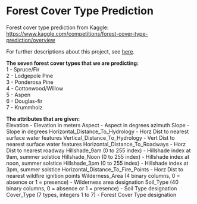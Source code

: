 # Forest Cover Type Prediction
Forest cover type prediction from Kaggle: https://www.kaggle.com/competitions/forest-cover-type-prediction/overview

For further descriptions about this project, see [here](https://yatingyang.me/projects/forest-cover-type-prediction).

**The seven forest cover types that we are predicting:**\
1 - Spruce/Fir  
2 - Lodgepole Pine  
3 - Ponderosa Pine  
4 - Cottonwood/Willow  
5 - Aspen  
6 - Douglas-fir  
7 - Krummholz

**The attributes that are given:** \
Elevation - Elevation in meters
Aspect - Aspect in degrees azimuth
Slope - Slope in degrees
Horizontal_Distance_To_Hydrology - Horz Dist to nearest surface water features
Vertical_Distance_To_Hydrology - Vert Dist to nearest surface water features
Horizontal_Distance_To_Roadways - Horz Dist to nearest roadway
Hillshade_9am (0 to 255 index) - Hillshade index at 9am, summer solstice
Hillshade_Noon (0 to 255 index) - Hillshade index at noon, summer solstice
Hillshade_3pm (0 to 255 index) - Hillshade index at 3pm, summer solstice
Horizontal_Distance_To_Fire_Points - Horz Dist to nearest wildfire ignition points
Wilderness_Area (4 binary columns, 0 = absence or 1 = presence) - Wilderness area designation
Soil_Type (40 binary columns, 0 = absence or 1 = presence) - Soil Type designation
Cover_Type (7 types, integers 1 to 7) - Forest Cover Type designation
